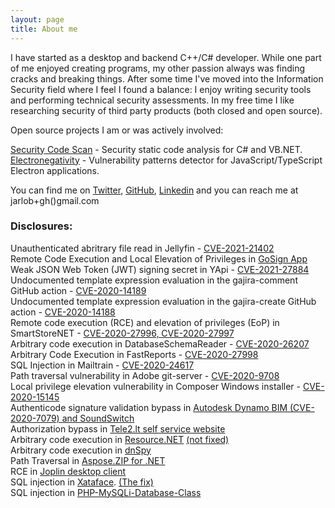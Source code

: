```yaml
---
layout: page
title: About me 
---
```


I have started as a desktop and backend C++/C# developer. While one part of me enjoyed creating programs, my other passion always was finding cracks and breaking things. After some time I've moved into the Information Security field where I feel I found a balance: I enjoy writing security tools and performing technical security assessments. In my free time I like researching security of third party products (both closed and open source).  

Open source projects I am or was actively involved:  

[Security Code Scan](https://security-code-scan.github.io/) - Security static code analysis for C# and VB.NET.  
[Electronegativity](https://github.com/doyensec/electronegativity) - Vulnerability patterns detector for JavaScript/TypeScript Electron applications.  

You can find me on [Twitter](https://twitter.com/yarlob), [GitHub](https://github.com/JarLob), [Linkedin](https://www.linkedin.com/in/yarlob/) and you can reach me at jarlob+gh()gmail.com

### Disclosures:
Unauthenticated abritrary file read in Jellyfin - [CVE-2021-21402](https://securitylab.github.com/advisories/GHSL-2021-050-jellyfin/)  
Remote Code Execution and Local Elevation of Privileges in [GoSign App](https://blog.devsecurity.eu/en/blog/registru-centras-gosign-vulnerabilities)  
Weak JSON Web Token (JWT) signing secret in YApi - [CVE-2021-27884](https://securitylab.github.com/advisories/GHSL-2020-228-YMFE-yapi/)  
Undocumented template expression evaluation in the gajira-comment GitHub action - [CVE-2020-14189](https://securitylab.github.com/advisories/GHSL-2020-173-gajira-comment-action/)  
Undocumented template expression evaluation in the gajira-create GitHub action - [CVE-2020-14188](https://securitylab.github.com/advisories/GHSL-2020-172-gajira-create-action/)  
Remote code execution (RCE) and elevation of privileges (EoP) in SmartStoreNET - [CVE-2020-27996, CVE-2020-27997](https://securitylab.github.com/advisories/GHSL-2020-138-139-SmartstoreAG-SmartStoreNET/)  
Arbitrary code execution in DatabaseSchemaReader - [CVE-2020-26207](https://securitylab.github.com/advisories/GHSL-2020-141-martinjw-dbschemareader/)  
Arbitrary Code Execution in FastReports - [CVE-2020-27998](https://securitylab.github.com/advisories/GHSL-2020-143-FastReportsInc-FastReports/)  
SQL Injection in Mailtrain - [CVE-2020-24617](https://securitylab.github.com/advisories/GHSL-2020-132-Mailtrain/)  
Path traversal vulnerability in Adobe git-server - [CVE-2020-9708](https://securitylab.github.com/advisories/GHSL-2020-133-Adobe-Git-server/)  
Local privilege elevation vulnerability in Composer Windows installer - [CVE-2020-15145](https://github.com/composer/windows-setup/security/advisories/GHSA-wgrx-r3qv-332c)  
Authenticode signature validation bypass in [Autodesk Dynamo BIM (CVE-2020-7079) and SoundSwitch](/en/blog/Authenticode-verification-vulnerability-pattern-CreateFromSignedFile)  
Authorization bypass in [Tele2.lt self service website](https://blog.devsecurity.eu/lt/blog/tele2-savitarnos-autorizacijos-apejimas)  
Arbitrary code execution in [Resource.NET](https://fishcodelib.com/Resource.htm) [(not fixed)](/en/blog/dnspy-deserialization-vulnerability)  
Arbitrary code execution in [dnSpy](/en/blog/dnspy-deserialization-vulnerability)  
Path Traversal in [Aspose.ZIP for .NET](https://docs.aspose.com/display/zipnet/Aspose.ZIP+for+.NET+19.1+Release+Notes)  
RCE in [Joplin desktop client](https://github.com/laurent22/joplin/releases/tag/v1.0.109)  
SQL injection in [Xataface](https://github.com/shannah/xataface/releases/tag/2.2.3). [(The fix)](https://github.com/shannah/xataface/commit/eb4265e7188b715cc6c886f19f4332fd4b4346ca)  
SQL injection in [PHP-MySQLi-Database-Class](https://github.com/ThingEngineer/PHP-MySQLi-Database-Class/issues/823)  

